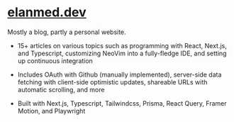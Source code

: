 # [elanmed.dev](https://elanmed.dev)

Mostly a blog, partly a personal website.

- 15+ articles on various topics such as programming with React, Next.js, and Typescript, customizing NeoVim into a fully-fledge IDE, and setting up continuous integration

- Includes OAuth with Github (manually implemented), server-side data fetching with client-side optimistic updates, shareable URLs with automatic scrolling, and more

- Built with Next.js, Typescript, Tailwindcss, Prisma, React Query, Framer Motion, and Playwright
